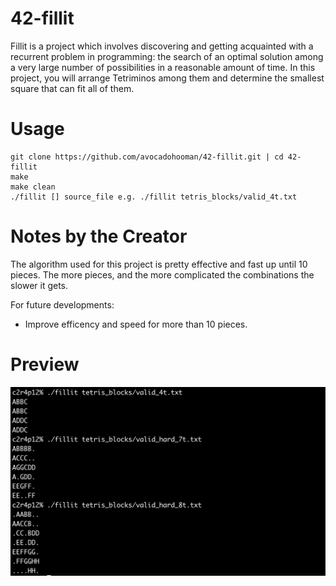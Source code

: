 # 42-fillit

Fillit is a project which involves discovering and getting acquainted with a recurrent problem in programming: the search of an optimal solution among a very large number of possibilities in a reasonable amount of time. In this project, you will arrange Tetriminos among them and determine the smallest square that can fit all of them.


# Usage
```
git clone https://github.com/avocadohooman/42-fillit.git | cd 42-fillit
make
make clean
./fillit [] source_file e.g. ./fillit tetris_blocks/valid_4t.txt
```

# Notes by the Creator
The algorithm used for this project is pretty effective and fast up until 10 pieces. The more pieces, and the more complicated the combinations the slower it gets.

For future developments:
- Improve efficency and speed for more than 10 pieces. 

# Preview

<img src="https://raw.githubusercontent.com/avocadohooman/42-fillit/master/readme_assets/preview_1.png"></img>
